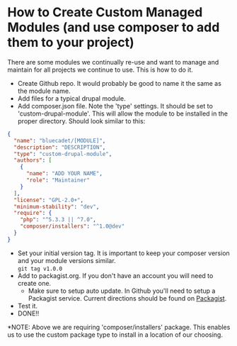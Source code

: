 # How to Create Custom Managed Modules (and use composer to add them to your project)

There are some modules we continually re-use and want to manage and maintain for all projects we continue to use. This is how to do it.

- Create Github repo. It would probably be good to name it the same as the module name.
- Add files for a typical drupal module.
- Add composer.json file. Note the 'type' settings. It should be set to 'custom-drupal-module'. This will allow the module to be installed in the proper directory. Should look similar to this:
```json
{
  "name": "bluecadet/[MODULE]",
  "description": "DESCRIPTION",
  "type": "custom-drupal-module",
  "authors": [
    {
      "name": "ADD YOUR NAME",
      "role": "Maintainer"
    }
  ],
  "license": "GPL-2.0+",
  "minimum-stability": "dev",
  "require": {
    "php": "^5.3.3 || ^7.0",
    "composer/installers": "^1.0@dev"
  }
}
```
- Set your initial version tag. It is important to keep your composer version and your module versions similar.<br>`git tag v1.0.0`
- Add to packagist.org. If you don't have an account you will need to create one.
  - Make sure to setup auto update. In Github you'll need to setup a Packagist service. Current directions should be found on [Packagist](https://packagist.org/about#how-to-update-packages).
- Test it.
- DONE!!


*NOTE: Above we are requiring 'composer/installers' package. This enables us to use the custom package type to install in a location of our choosing.